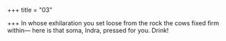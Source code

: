 +++
title = "03"

+++
In whose exhilaration you set loose from the rock the cows fixed firm  within—
here is that soma, Indra, pressed for you. Drink!